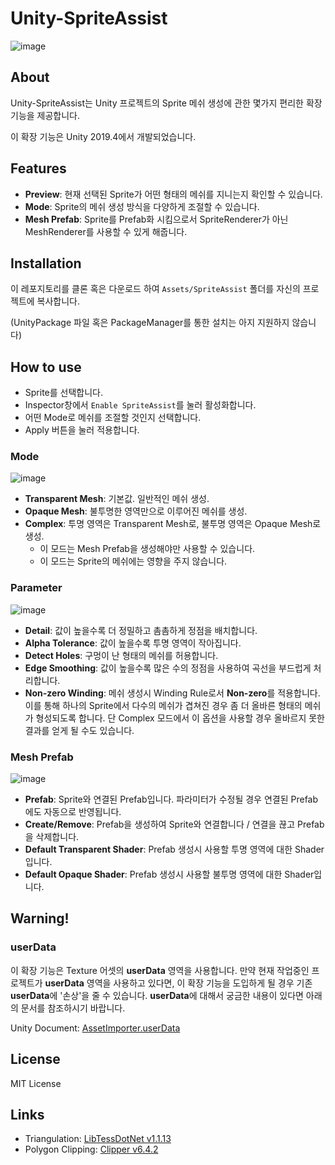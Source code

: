 # Unity-SpriteAssist
![image](https://user-images.githubusercontent.com/9159336/97450592-40448600-1976-11eb-9cee-c4a47dc665b0.png)

## About
Unity-SpriteAssist는 Unity 프로젝트의 Sprite 메쉬 생성에 관한 몇가지 편리한 확장 기능을 제공합니다.

이 확장 기능은 Unity 2019.4에서 개발되었습니다.

## Features
- **Preview**: 현재 선택된 Sprite가 어떤 형태의 메쉬를 지니는지 확인할 수 있습니다.
- **Mode**: Sprite의 메쉬 생성 방식을 다양하게 조절할 수 있습니다.
- **Mesh Prefab**: Sprite를 Prefab화 시킴으로서 SpriteRenderer가 아닌 MeshRenderer를 사용할 수 있게 해줍니다.

## Installation
이 레포지토리를 클론 혹은 다운로드 하여 `Assets/SpriteAssist` 폴더를 자신의 프로젝트에 복사합니다.

(UnityPackage 파일 혹은 PackageManager를 통한 설치는 아지 지원하지 않습니다)

## How to use
- Sprite를 선택합니다.
- Inspector창에서 `Enable SpriteAssist`를 눌러 활성화합니다.
- 어떤 Mode로 메쉬를 조절할 것인지 선택합니다.
- Apply 버튼을 눌러 적용합니다.

### Mode
![image](https://user-images.githubusercontent.com/9159336/97450951-9ca7a580-1976-11eb-86f7-4e18775dd9b0.png)
- **Transparent Mesh**: 기본값. 일반적인 메쉬 생성.
- **Opaque Mesh**: 불투명한 영역만으로 이루어진 메쉬를 생성.
- **Complex**: 투명 영역은 Transparent Mesh로, 불투명 영역은 Opaque Mesh로 생성.
  - 이 모드는 Mesh Prefab을 생성해야만 사용할 수 있습니다.
  - 이 모드는 Sprite의 메쉬에는 영향을 주지 않습니다.
  
### Parameter
![image](https://user-images.githubusercontent.com/9159336/97451357-04f68700-1977-11eb-9445-77eac8a9efe3.png)
- **Detail**: 값이 높을수록 더 정밀하고 촘촘하게 정점을 배치합니다.
- **Alpha Tolerance**: 값이 높을수록 투명 영역이 작아집니다. 
- **Detect Holes**: 구멍이 난 형태의 메쉬를 허용합니다.
- **Edge Smoothing**: 값이 높을수록 많은 수의 정점을 사용하여 곡선을 부드럽게 처리합니다.
- **Non-zero Winding**: 메쉬 생성시 Winding Rule로서 **Non-zero**를 적용합니다. 이를 통해 하나의 Sprite에서 다수의 메쉬가 겹쳐진 경우 좀 더 올바른 형태의 메쉬가 형성되도록 합니다. 단 Complex 모드에서 이 옵션을 사용할 경우 올바르지 못한 결과를 얻게 될 수도 있습니다. 

### Mesh Prefab
![image](https://user-images.githubusercontent.com/9159336/97451557-32433500-1977-11eb-8b57-32b6f15e04e6.png)
- **Prefab**: Sprite와 연결된 Prefab입니다. 파라미터가 수정될 경우 연결된 Prefab에도 자동으로 반영됩니다.
- **Create/Remove**: Prefab을 생성하여 Sprite와 연결합니다 / 연결을 끊고 Prefab을 삭제합니다.
- **Default Transparent Shader**: Prefab 생성시 사용할 투명 영역에 대한 Shader입니다.
- **Default Opaque Shader**: Prefab 생성시 사용할 불투명 영역에 대한 Shader입니다.

## Warning!

### userData
이 확장 기능은 Texture 어셋의 **userData** 영역을 사용합니다. 만약 현재 작업중인 프로젝트가 **userData** 영역을 사용하고 있다면, 이 확장 기능을 도입하게 될 경우 기존 **userData**에 '손상'을 줄 수 있습니다. **userData**에 대해서 궁금한 내용이 있다면 아래의 문서를 참조하시기 바랍니다.

Unity Document: [AssetImporter.userData](https://docs.unity3d.com/ScriptReference/AssetImporter-userData.html)

## License
MIT License

## Links
* Triangulation: [LibTessDotNet v1.1.13](https://github.com/speps/LibTessDotNet)
* Polygon Clipping: [Clipper v6.4.2](http://www.angusj.com/delphi/clipper.php)
